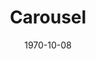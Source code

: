 ---
title: Carousel
date: 1970-10-08
closing_date: 1970-10-24
layout: productions
featured_image:
image_caption:
image_credit:
playbill:
category:
Theatre: Theatre Jacksonville
Venue: Little Theatre
cast:
- Carrie Pipperidge: June Cope
- Julie Jordan: Karen Armel
- Mrs. Mullin: Elise Hallowes
- Billy Bigelow: Byron Jones
- Policeman: David Williams
- David Bascombe: Warren Grymes
- Nettie Fowler: Barbara Ojeda
- Enoch Snow, Sr.: Robert Hilgenberg
- Jigger Craigin: Seth Wright
- Arminy: Vivienne Winemiller
- Hannah: Jeremy Anderson
- Hornpipe Dancer:
  - Ian Barrett
  - Mark Picus
  - Mitchell Toney
- Heavenly Friend: Tom Nehl
- Starkeeper: Pat Solimena
- Louise: Bobbie Sue Nord
- Carnival Boy: Ian Barrett
- Enoch Snow, Jr.: Steve Winemiller
- Snow child:
  - Mark Schubb
  - Jane Solimena
  - Mark Lucas
  - Suzy Brack
  - Vincent Coyle
  - Susan Waddell
  - Michael Lucas
  - Kathi Murray
- Townsperson or sailor:
  - Larry Ashkinazy
  - Ian Barrett
  - Diane Catherwood
  - Carmen Chronister
  - Shirley Cooke
  - Duane England
  - Nancy Lee Furman
  - Warren Grymes
  - Dawn Jackson
  - Rea Jarchower
  - Sally Kusluch
  - Eddie Ludwig
  - Debra Meredith
  - Sherry Minton
  - Virgina Mobbs
  - Ann Muller
  - Tom Nehl
  - James Owens
  - Margaret Parker
  - Norma Patrick
  - Mark Picus
  - Katie Raven
  - Jack Roberts
  - Marilyn Shields
  - Reggie Smith
  - Shrri Thornton
  - Paul Vasvari
  - David Williams
  - Steve Winemiller
  - Vivienne Winemiller
  - Mary Winstead
crew:
- Director: Robert Knowles
- Musical Director: Rosalind McCall
- Technical Director: Ham Waddell
- Choreographer: Jeremy Anderson
- Stage Manager: Marshall Grauer
- Assistant Stage Manager: Art Logan
- Lighting Design: Dave Herwitz
- Scenic Artist:
  - Dick Bloomquist
  - Marlene Crippen
- Lighting:
  - Esta Wilson
  - Peggy Miller
  - Jack Hill
  - Ellen Black
  - Doris Minton
- Properties:
  - Mary Coyle
  - Thelma Merideth
- Costumes:
  - Mary Coyle
  - Martha Gilliatt
  - Nancy Kaye
  - Thelma Merideth
- Stage Crew:
  - Carmen Chronister
  - Marlene Crippen
  - Tarra Devereux
  - Dave Dubert
  - Barry Durkley
  - Trish Gailey
  - Dave Herwitz
  - Rea Jarchower
  - Lloyd Jeffords
  - Byron Jones
  - Suzanne Lanier
  - Lynn La Vee
  - Helga Liliskis
  - Art Logan
  - Ben Miller
  - Doris Minton
  - Ann Muller
  - Wade Poppwell
  - Walter Quattlebaum
  - Katie Raven
  - Alan Schemer
  - Charles Spock
  - Joe Ternipol
  - Doug Thomas
  - Helen Toney
- Make-up: Marshall Grauer
- Publicity:
  - Beatrice Quigg
  - Diane Summerville
- Box Office:
  - Ann Dubow
  - Gert Berman
  - Annette Grauer
- Cast Notes: Doug Thomas
- House Manager: Doug Thomas
external_links:
---